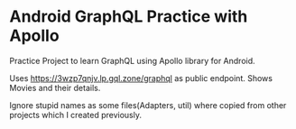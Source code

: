 # Android GraphQL Practice with Apollo
Practice Project to learn GraphQL using Apollo library for Android.

Uses https://3wzp7qnjv.lp.gql.zone/graphql as public endpoint.
Shows Movies and their details.

Ignore stupid names as some files(Adapters, util) where copied from other projects which I created previously.
